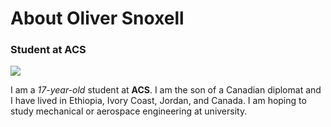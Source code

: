 # About Oliver Snoxell
### Student at ACS
![](https://ts2.pl/wp-content/uploads/2023/11/Why-is-the-F-22-undetectable_654b10cb83c23.jpg)

I am a *17-year-old* student at **ACS**. I am the son of a Canadian diplomat and I have lived in Ethiopia, Ivory Coast, Jordan, and Canada. I am hoping to study mechanical or aerospace engineering at university. 

<!---
thebestolive392/thebestolive392 is a ✨ special ✨ repository because its `README.md` (this file) appears on your GitHub profile.
You can click the Preview link to take a look at your changes.
--->
